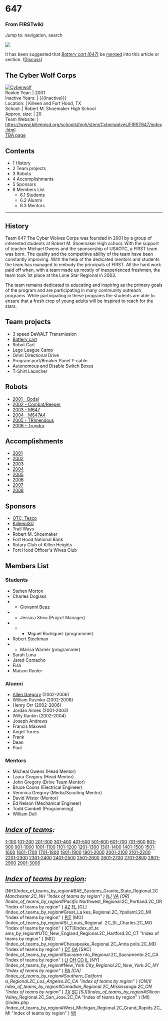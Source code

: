 # 647

### From FIRSTwiki

Jump to: navigation, search

[![](/media/a/ae/Mergefrom.gif)](Image:Mergefrom.gif "" )

It has been suggested that _[Battery cart
(647)](Battery_cart_%28647%29 "Battery cart \(647\)" )_ be
[merged](http://www.wikipedia.org/wiki/Merging_and_moving_pages
"wikipedia:Merging_and_moving_pages" ) into this article or section.
([Discuss](Talk:647 "Talk:647" ))

The Cyber Wolf Corps  
---  
[![Cyberwolf](/media/0/08/Cyberwolf150.jpg)](Image:Cyberwolf150.jpg
"Cyberwolf" )  
Rookie Year: | 2001  
Inactive Years: | {{{inactive}}}  
Location: | Killeen and Fort Hood, TX  
School: | Robert M. Shoemaker High School  
Approx. size: | 20  
Team Website: |
<https://www.killeenisd.org/schools/high/stem/Cyberwolves/FIRST647/index.html>  
[TBA page](http://www.thebluealliance.net/tbatv/team.php?team=647
"http://www.thebluealliance.net/tbatv/team.php?team=647" )  
  
  

  

## Contents

  * 1 History
  * 2 Team projects
  * 3 Robots
  * 4 Accomplishments
  * 5 Sponsors
  * 6 Members List
    * 6.1 Students
    * 6.2 Alumni
    * 6.3 Mentors  
---  
  

## History

Team 647 The Cyber Wolves Corps was founded in 2001 by a group of interested
students at Robert M. Shoemaker High school. With the support of teacher
Michael Owens and the sponsorship of USAOTC, a FIRST team was born. The
quality and the competitive ability of the team have been constantly
improving. With the help of the dedicated mentors and students the team has
managed to embody the principals of FIRST. All the hard work paid off when,
with a team made up mostly of inexperienced freshmen, the team took 1st place
at the Lone Star Regional in 2003.

The team remains dedicated to educating and inspiring as the primary goals of
the program and are participating in many community outreach programs. While
participating in these programs the students are able to ensure that a fresh
crop of young adults will be inspired to reach for the stars.


## Team projects

  * 3 speed DeWALT Transmission 
  * [Battery cart](Battery_cart_%28647%29 "Battery cart \(647\)" )
  * Robot Cart 
  * Lego League Camp 
  * Omni Directional Drive 
  * Program port/Breaker Panel Y-cable 
  * Autonomous and Disable Switch Boxes 
  * T-Shirt Launcher 


## Robots

  * [2001 - Bodal](Bodal_%28647%29 "Bodal \(647\)" )
  * [2002 - Combat/Reeper](Combat_%28647%29 "Combat \(647\)" )
  * [2003 - M647](M647_%28647%29 "M647 \(647\)" )
  * [2004 - M647A4](M647A4_%28647%29 "M647A4 \(647\)" )
  * [2005 - TRImendous](TRImendous_%28647%29 "TRImendous \(647\)" )
  * [2006 - Trogdor](Trogdor_%28647%29 "Trogdor \(647\)" )


## Accomplishments

  * [2001](647_in_2001 "647 in 2001" )
  * [2002](647_in_2002 "647 in 2002" )
  * [2003](647_in_2003 "647 in 2003" )
  * [2004](647_in_2004 "647 in 2004" )
  * [2005](647_in_2005 "647 in 2005" )
  * [2006](/index.php?title=647_in_2006&action=edit "647 in 2006" )
  * [2007](/index.php?title=647_in_2007&action=edit "647 in 2007" )
  * [2008](/index.php?title=647_in_2008&action=edit "647 in 2008" )


## Sponsors

  * [OTC, Tesco](http://www.otc.army.mil/otcweb/MainOTC.htm "http://www.otc.army.mil/otcweb/MainOTC.htm" )
  * [KilleenISD](http://www.killeenisd.org "http://www.killeenisd.org" )
  * Trail Ways 
  * Robert M. Shoemaker 
  * Fort Hood National Bank 
  * Rotary Club of Killen Heights 
  * Fort Hood Officer's Wives Club 


## Members List


### Students

  * Stehen Morton 
  * Charles Doglass 
  *   * Giovanni Beaz 
  *   * Jessica Shea (Projrct Manager) 
  *   *   * Miguel Rodriguez (programmer) 
  * Robert Stockman 
  *   * Marisa Warner (programmer) 
  * Sarah Luna 
  * Jared Comacho 
  * Fish 
  * Maison Rooler 

###  Alumni

  * [Allen Gregory](User:Cyberwolf_22 "User:Cyberwolf 22" ) (2002-2006) 
  * William Rusinko (2002-2006) 
  * Henry Orr (2002-2006) 
  * Jordan Aimes (2001-2003) 
  * Willy Rankin (2002-2004) 
  * Joseph Andrews 
  * Francis Maxwell 
  * Angel Torres 
  * Frank 
  * Dean 
  * Paul 


### Mentors

  * Micheal Owens (Head Mentor) 
  * Laura Gregory (Head Mentor) 
  * John Gregory (Drive Team Mentor) 
  * Bruce Coons (Electrical Engineer) 
  * Veronica Gregory (Media/Scouting Mentor) 
  * David Wister (Mentor) 
  * Ed Nelson (Mechanical Engineer) 
  * Todd Cambell (Programming) 
  * William Dell 

  
  

_[Index of teams](Index_of_teams "Index of teams" ):_  
---  
  
[1-100](Index_of_teams#1-100 "Index of teams" )
[101-200](Index_of_teams#101-200 "Index of teams" )
[201-300](Index_of_teams#201-300 "Index of teams" )
[301-400](Index_of_teams#301-400 "Index of teams" )
[401-500](Index_of_teams#401-500 "Index of teams" )
[501-600](Index_of_teams#501-600 "Index of teams" )
[601-700](Index_of_teams#601-700 "Index of teams" )
[701-800](Index_of_teams#701-800 "Index of teams" )
[801-900](Index_of_teams#801-900 "Index of teams" )
[901-1000](Index_of_teams#901-1000 "Index of teams" )
[1001-1100](Index_of_teams#1001-1100 "Index of teams" )
[1101-1200](Index_of_teams#1101-1200 "Index of teams" )
[1201-1300](Index_of_teams#1201-1300 "Index of teams" )
[1301-1400](Index_of_teams#1301-1400 "Index of teams" )
[1401-1500](Index_of_teams#1401-1500 "Index of teams" )
[1501-1600](Index_of_teams#1501-1600 "Index of teams" )
[1601-1700](Index_of_teams#1601-1700 "Index of teams" )
[1701-1800](Index_of_teams#1701-1800 "Index of teams" )
[1801-1900](Index_of_teams#1801-1900 "Index of teams" )
[1901-2000](Index_of_teams#1901-2000 "Index of teams" )
[2001-2100](Index_of_teams#2001-2100 "Index of teams" )
[2101-2200](Index_of_teams#2101-2200 "Index of teams" )
[2201-2300](Index_of_teams#2201-2300 "Index of teams" )
[2301-2400](Index_of_teams#2301-2400 "Index of teams" )
[2401-2500](Index_of_teams#2401-2500 "Index of teams" )
[2501-2600](Index_of_teams#2501-2600 "Index of teams" )
[2601-2700](Index_of_teams#2601-2700 "Index of teams" )
[2701-2800](Index_of_teams#2701-2800 "Index of teams" )
[2801-2900](Index_of_teams#2801-2900 "Index of teams" )
[2901-3000](Index_of_teams#2901-3000 "Index of teams" )  
  
_[Index of teams by region](Index_of_teams_by_region "Index of
teams by region" ):_  
---  
  
[NH](Index_of_teams_by_region#BAE_Systems_Granite_State_Regional.2C
_Manchester.2C_NH "Index of teams by region" )
[NJ](Index_of_teams_by_region#New_Jersey_Regional.2C_Trenton.2C_NJ
"Index of teams by region" )
[VA](Index_of_teams_by_region#NASA.2FVCU_Regional.2C_Richmond.2C_VA
"Index of teams by region" ) [OR](Index_of_teams_by_region#Pacific_
Northwest_Regional.2C_Portland.2C_OR "Index of teams by region" )
[AZ](Index_of_teams_by_region#Arizona_Regional.2C_Phoenix.2C_AZ
"Index of teams by region" )
[FL](Index_of_teams_by_region#Florida_Regional.2C_Orlando.2C_FL
"Index of teams by region" ) [GL](Index_of_teams_by_region#Great_La
kes_Regional.2C_Ypsilanti.2C_MI "Index of teams by region" ) [PIT](
Index_of_teams_by_region#Pittsburgh_Regional.2C_Pittsburgh.2C_PA "Index of
teams by region" ) [MO](Index_of_teams_by_region#St._Louis_Regional
.2C_St._Charles.2C_MO "Index of teams by region" ) [CT](Index_of_te
ams_by_region#UTC_New_England_Regional.2C_Hartford.2C_CT "Index of teams by
region" ) [MD](Index_of_teams_by_region#Chesapeake_Regional.2C_Anna
polis.2C_MD "Index of teams by region" )
[DT](Index_of_teams_by_region#Detroit_Regional.2C_Detroit.2C_MI
"Index of teams by region" )
[GA](Index_of_teams_by_region#Peachtree_Regional.2C_Duluth.2C_GA
"Index of teams by region" ) [SAC](Index_of_teams_by_region#Sacrame
nto_Regional.2C_Sacramento.2C_CA "Index of teams by region" ) [LI](
Index_of_teams_by_region#SBPLI_Long_Island_Regional.2C_Brentwood.2C_NY "Index
of teams by region" )
[OH](Index_of_teams_by_region#Buckeye_Regional.2C_Cleveland.2C_OH
"Index of teams by region" )
[CO](Index_of_teams_by_region#Colorado_Regional.2C_Denver.2C_CO
"Index of teams by region" )
[IL](Index_of_teams_by_region#Midwest_Regional.2C_Evanston.2C_IL
"Index of teams by region" ) [NY](Index_of_teams_by_region#New_York
_City_Regional.2C_New_York.2C_NY "Index of teams by region" ) [PA](
Index_of_teams_by_region#Philadelphia_Regional.2C_Philadelphia.2C_PA "Index of
teams by region" ) [CA](Index_of_teams_by_region#Southern_Californi
a_Regional.2C_Los_Angeles.2C_CA "Index of teams by region" ) [ON](I
ndex_of_teams_by_region#Canadian_Regional.2C_Mississauga.2C_ON "Index of teams
by region" )
[TX](Index_of_teams_by_region#Lone_Star_Regional.2C_Houston.2C_TX
"Index of teams by region" )
[SC](Index_of_teams_by_region#Palmetto_Regional.2C_Columbia.2C_SC
"Index of teams by region" ) [SJ](Index_of_teams_by_region#Silicon_
Valley_Regional.2C_San_Jose.2C_CA "Index of teams by region" ) [MI](/index.php
/Index_of_teams_by_region#West_Michigan_Regional.2C_Grand_Rapids.2C_MI "Index
of teams by region" )
[WI](Index_of_teams_by_region#Wisconsin_Regional.2C_Milwaukee.2C_WI
"Index of teams by region" )  
  
